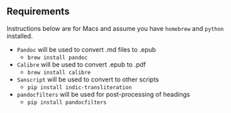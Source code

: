 ## Requirements

Instructions below are for Macs and assume you have `homebrew` and `python` installed.

- `Pandoc` will be used to convert .md files to .epub
  - `brew install pandoc` 
- `Calibre` will be used to convert .epub to .pdf
  - `brew install calibre`
- `Sanscript` will be used to convert to other scripts
  - `pip install indic-transliteration` 
- `pandocfilters` will be used for post-processing of headings
  - `pip install pandocfilters`